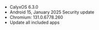 * CalyxOS 6.3.0
* Android 15, January 2025 Security update
* Chromium: 131.0.6778.260
* Update all included apps
